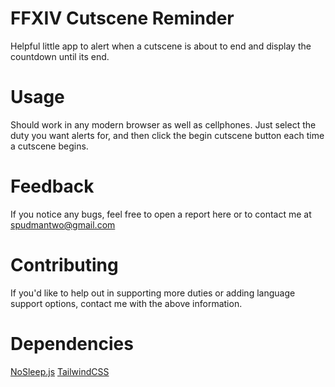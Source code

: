 # FFXIV Cutscene Reminder

Helpful little app to alert when a cutscene is about to end and display the countdown until its end.

# Usage

Should work in any modern browser as well as cellphones. Just select the duty you want alerts for, and then click the begin cutscene button each time a cutscene begins.

# Feedback

If you notice any bugs, feel free to open a report here or to contact me at spudmantwo@gmail.com

# Contributing

If you'd like to help out in supporting more duties or adding language support options, contact me with the above information.

# Dependencies

[NoSleep.js](https://github.com/richtr/NoSleep.js)
[TailwindCSS](https://tailwindcss.com/)
